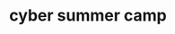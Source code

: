 ---
layout: page
title: cyber summer camp
description: computer security camp
img: assets/img/projects/cyber.png
redirect: https://sites.google.com/view/cybersummercamp/
website: https://sites.google.com/view/cybersummercamp/
importance: 10
category: work
key: false
---